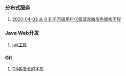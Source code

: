 

### 分布式服务

1.   [2020-04-03 从 0 到千万级用户亿级请求微服务架构历程](https://www.infoq.cn/article/BVITbB8kOGSjK2GimDLW)

### Java Web开发

1. [jwt工具](https://connect2id.com/products/nimbus-jose-jwt)


### Git

1. [Git各指令的本质](https://juejin.cn/post/6895246702614806542)
